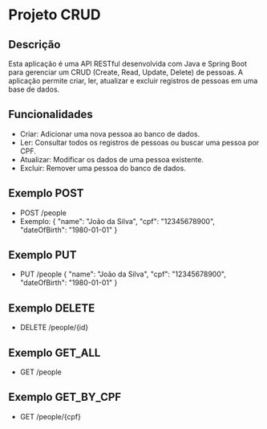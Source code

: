 # Projeto CRUD

## Descrição
Esta aplicação é uma API RESTful desenvolvida com Java e Spring Boot para gerenciar um CRUD (Create, Read, Update, Delete) de pessoas. A aplicação permite criar, ler, atualizar e excluir registros de pessoas em uma base de dados.

## Funcionalidades
- Criar: Adicionar uma nova pessoa ao banco de dados.
- Ler: Consultar todos os registros de pessoas ou buscar uma pessoa por CPF.
- Atualizar: Modificar os dados de uma pessoa existente.
- Excluir: Remover uma pessoa do banco de dados.

## Exemplo POST
- POST /people
- Exemplo:
{
  "name": "João da Silva",
  "cpf": "12345678900",
  "dateOfBirth": "1980-01-01"
}

## Exemplo PUT
- PUT /people
{
  "name": "João da Silva",
  "cpf": "12345678900",
  "dateOfBirth": "1980-01-01"
}

## Exemplo DELETE
- DELETE /people/{id}

## Exemplo GET_ALL
- GET /people

## Exemplo GET_BY_CPF
- GET /people/{cpf}

